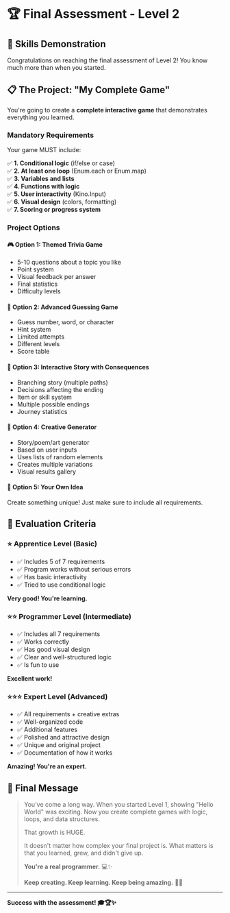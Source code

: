 # 🏆 Final Assessment - Level 2

## 🎯 Skills Demonstration

Congratulations on reaching the final assessment of Level 2! You know much more than when you started.

## 📋 The Project: "My Complete Game"

You're going to create a **complete interactive game** that demonstrates everything you learned.

### Mandatory Requirements

Your game MUST include:

✅ **1. Conditional logic** (if/else or case)  
✅ **2. At least one loop** (Enum.each or Enum.map)  
✅ **3. Variables and lists**  
✅ **4. Functions with logic**  
✅ **5. User interactivity** (Kino.Input)  
✅ **6. Visual design** (colors, formatting)  
✅ **7. Scoring or progress system**

### Project Options

#### 🎮 Option 1: Themed Trivia Game
- 5-10 questions about a topic you like
- Point system
- Visual feedback per answer
- Final statistics
- Difficulty levels

#### 🎲 Option 2: Advanced Guessing Game
- Guess number, word, or character
- Hint system
- Limited attempts
- Different levels
- Score table

#### 📖 Option 3: Interactive Story with Consequences
- Branching story (multiple paths)
- Decisions affecting the ending
- Item or skill system
- Multiple possible endings
- Journey statistics

#### 🎨 Option 4: Creative Generator
- Story/poem/art generator
- Based on user inputs
- Uses lists of random elements
- Creates multiple variations
- Visual results gallery

#### 🤖 Option 5: Your Own Idea
Create something unique! Just make sure to include all requirements.

## 🎯 Evaluation Criteria

### ⭐ Apprentice Level (Basic)
- ✅ Includes 5 of 7 requirements
- ✅ Program works without serious errors
- ✅ Has basic interactivity
- ✅ Tried to use conditional logic

**Very good! You're learning.**

### ⭐⭐ Programmer Level (Intermediate)
- ✅ Includes all 7 requirements
- ✅ Works correctly
- ✅ Has good visual design
- ✅ Clear and well-structured logic
- ✅ Is fun to use

**Excellent work!**

### ⭐⭐⭐ Expert Level (Advanced)
- ✅ All requirements + creative extras
- ✅ Well-organized code
- ✅ Additional features
- ✅ Polished and attractive design
- ✅ Unique and original project
- ✅ Documentation of how it works

**Amazing! You're an expert.**

## 💝 Final Message

> You've come a long way. When you started Level 1, showing "Hello World" was exciting. Now you create complete games with logic, loops, and data structures.
>
> That growth is HUGE.
>
> It doesn't matter how complex your final project is. What matters is that you learned, grew, and didn't give up.
>
> **You're a real programmer.** 💻✨
>
> **Keep creating. Keep learning. Keep being amazing.** 🚀🌟

---

**Success with the assessment! 🎓🏆✨**

